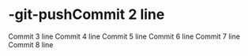 # -git-pushCommit 2 line
Commit 3 line
Commit 4 line
Commit 5 line
Commit 6 line
Commit 7 line
Commit 8 line
